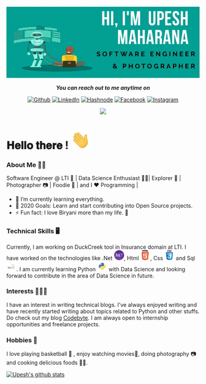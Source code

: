 [![animated](https://github.com/Upesh08/Upesh08/blob/main/Cover_Photo_Signature.gif)](https://dwe.st/rr)

<p align="center">
<b><i> You can reach out to me anytime on</i></b>
</p>

<p align="center">
   <a href="https://github.com/Upesh08"><img height="25" src="https://img.shields.io/badge/Github--_.svg?style=social&logo=github" alt="Github"></a>
   <a href="https://www.linkedin.com/in/upesh-m-970862109"><img height="25" src="https://img.shields.io/badge/LinkedIn--_.svg?style=social&logo=linkedin" alt="LinkedIn"></a>
   <a href="https://hashnode.com/@Upesh-Maharana"><img height="25" src="https://img.shields.io/badge/Hashnode--_.svg?style=social&logo=hashnode" alt="Hashnode"></a>
   <a href="https://www.facebook.com/upesh.maharana"><img height="25" src="https://img.shields.io/badge/Facebook--_.svg?style=social&logo=facebook" alt="Facebook"></a>
   <a href="https://www.instagram.com/upesh_maharana/"><img height="25" src="https://img.shields.io/badge/Instagram--_.svg?style=social&logo=instagram" alt="Instagram"></a>  
</p>


<p align="center"><a><img src="https://visitor-badge.glitch.me/badge?page_id=Upesh08.visitor-badge" ></a></p>

# 𝐇𝐞𝐥𝐥𝐨 𝐭𝐡𝐞𝐫𝐞 ! <img src="https://raw.githubusercontent.com/ABSphreak/ABSphreak/master/gifs/Hi.gif" width="50px">


### About Me 🕴🏼
<p>
    
Software Engineer @ LTI 🏢 | Data Science Enthusiast 👨‍💻| Explorer 🤠 | Photographer 📷 | Foodie 🍲 | and I ❤️ Programming | 
  
- 🌱 I’m currently learning everything.  
- 🥅 2020 Goals: Learn and start contributing into Open Source projects.
- ⚡ Fun fact: I love Biryani more than my life. 🤣

</p>

### Technical Skills 🖥️

Currently, I am working on DuckCreek tool in Insurance domain at LTI. I have worked on the technologies like .Net <img alt="dotnet" width="26px" src="https://raw.githubusercontent.com/github/explore/80688e429a7d4ef2fca1e82350fe8e3517d3494d/topics/dotnet/dotnet.png" />, Html <img alt="HTML" width="26px" src="https://raw.githubusercontent.com/github/explore/80688e429a7d4ef2fca1e82350fe8e3517d3494d/topics/html/html.png" />, Css <img alt="CSS" width="26px" src="https://raw.githubusercontent.com/github/explore/80688e429a7d4ef2fca1e82350fe8e3517d3494d/topics/css/css.png" /> and Sql <img alt="MySQL" width="26px" src="https://raw.githubusercontent.com/github/explore/80688e429a7d4ef2fca1e82350fe8e3517d3494d/topics/mysql/mysql.png" />. I am currently learning Python <img alt="python" width="26px" src="https://raw.githubusercontent.com/github/explore/80688e429a7d4ef2fca1e82350fe8e3517d3494d/topics/python/python.png" /> with Data Science and looking forward to contribute in the area of Data Science in future. 


### Interests 🤹🏻‍♂️

I have an interest in writing technical blogs. I've always enjoyed writing and have recently started writing about topics related to Python and other stuffs. Do check out my blog [Codebyte](https://codebyte.hashnode.dev/). I am always open to internship opportunities and freelance projects.

### Hobbies 👻

I love playing basketball 🏀 , enjoy watching movies🍿, doing photography 📷 and cooking delicious foods 👨‍🍳.

[![Upesh's github stats](https://github-readme-stats.vercel.app/api?username=Upesh08&count_private=true&show_icons=true&theme=radical)](https://github.com/Upesh08/github-readme-stats)
